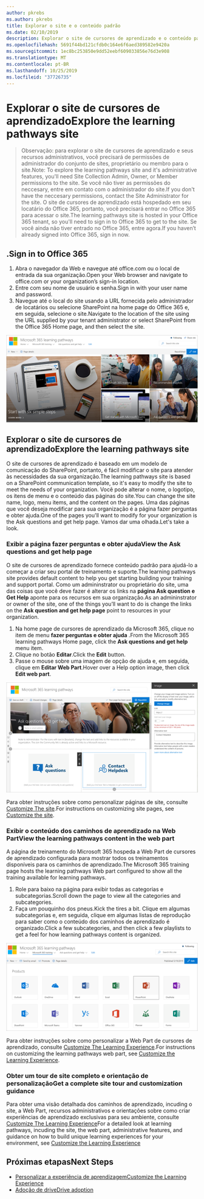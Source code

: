 ```yaml
---
author: pkrebs
ms.author: pkrebs
title: Explorar o site e o conteúdo padrão
ms.date: 02/10/2019
description: Explorar o site de cursores de aprendizado e o conteúdo padrão
ms.openlocfilehash: 5691f44bd121cfdb0c164e6f6aed389582e9420a
ms.sourcegitcommit: 1ec8bc253850e9dd52eebf609033856e76d3e908
ms.translationtype: MT
ms.contentlocale: pt-BR
ms.lasthandoff: 10/25/2019
ms.locfileid: "37726735"
---
```

# <a name="explore-the-learning-pathways-site"></a><span data-ttu-id="cbd7c-103">Explorar o site de cursores de aprendizado</span><span class="sxs-lookup"><span data-stu-id="cbd7c-103">Explore the learning pathways site</span></span>

> <span data-ttu-id="cbd7c-104">Observação: para explorar o site de cursores de aprendizado e seus recursos administrativos, você precisará de permissões de administrador do conjunto de sites, proprietário ou membro para o site.</span><span class="sxs-lookup"><span data-stu-id="cbd7c-104">Note: To explore the learning pathways site and it's administrative features, you'll need Site Collection Admin, Owner, or Member permissions to the site.</span></span> <span data-ttu-id="cbd7c-105">Se você não tiver as permissões do neccesary, entre em contato com o administrador do site.</span><span class="sxs-lookup"><span data-stu-id="cbd7c-105">If you don't have the neccesary permissions, contact the Site Administrator for the site.</span></span> <span data-ttu-id="cbd7c-106">O site de cursores de aprendizado está hospedado em seu locatário do Office 365, portanto, você precisará entrar no Office 365 para acessar o site.</span><span class="sxs-lookup"><span data-stu-id="cbd7c-106">The learning pathways site is hosted in your Office 365 tenant, so you'll need to sign in to Office 365 to get to the site.</span></span> <span data-ttu-id="cbd7c-107">Se você ainda não tiver entrado no Office 365, entre agora.</span><span class="sxs-lookup"><span data-stu-id="cbd7c-107">If you haven’t already signed into Office 365, sign in now.</span></span> 

## <a name="sign-in-to-office-365"></a><span data-ttu-id="cbd7c-108">.</span><span class="sxs-lookup"><span data-stu-id="cbd7c-108">Sign in to Office 365</span></span> 

1.  <span data-ttu-id="cbd7c-109">Abra o navegador da Web e navegue até office.com ou o local de entrada da sua organização.</span><span class="sxs-lookup"><span data-stu-id="cbd7c-109">Open your Web browser and navigate to office.com or your organization’s sign-in location.</span></span> 
2.  <span data-ttu-id="cbd7c-110">Entre com seu nome de usuário e senha.</span><span class="sxs-lookup"><span data-stu-id="cbd7c-110">Sign in with your user name and password.</span></span>
3.  <span data-ttu-id="cbd7c-111">Navegue até o local do site usando a URL fornecida pelo administrador de locatários ou selecione SharePoint na home page do Office 365 e, em seguida, selecione o site.</span><span class="sxs-lookup"><span data-stu-id="cbd7c-111">Navigate to the location of the site using the URL supplied by your tenant administrator or select SharePoint from the Office 365 Home page, and then select the site.</span></span> 

![CG-Introducing. png](media/cg-introducing.png)

## <a name="explore-the-learning-pathways-site"></a><span data-ttu-id="cbd7c-113">Explorar o site de cursores de aprendizado</span><span class="sxs-lookup"><span data-stu-id="cbd7c-113">Explore the learning pathways site</span></span>

<span data-ttu-id="cbd7c-114">O site de cursores de aprendizado é baseado em um modelo de comunicação do SharePoint, portanto, é fácil modificar o site para atender às necessidades da sua organização.</span><span class="sxs-lookup"><span data-stu-id="cbd7c-114">The learning pathways site is based on a SharePoint communication template, so it's easy to modify the site to meet the needs of your organization.</span></span> <span data-ttu-id="cbd7c-115">Você pode alterar o nome, o logotipo, os itens de menu e o conteúdo das páginas do site.</span><span class="sxs-lookup"><span data-stu-id="cbd7c-115">You can change the site name, logo, menu items, and the content on the pages.</span></span> <span data-ttu-id="cbd7c-116">Uma das páginas que você deseja modificar para sua organização é a página fazer perguntas e obter ajuda.</span><span class="sxs-lookup"><span data-stu-id="cbd7c-116">One of the pages you'll want to modify for your organization is the Ask questions and get help page.</span></span> <span data-ttu-id="cbd7c-117">Vamos dar uma olhada.</span><span class="sxs-lookup"><span data-stu-id="cbd7c-117">Let's take a look.</span></span>

### <a name="view-the-ask-questions-and-get-help-page"></a><span data-ttu-id="cbd7c-118">Exibir a página fazer perguntas e obter ajuda</span><span class="sxs-lookup"><span data-stu-id="cbd7c-118">View the Ask questions and get help page</span></span>

<span data-ttu-id="cbd7c-119">O site de cursores de aprendizado fornece conteúdo padrão para ajudá-lo a começar a criar seu portal de treinamento e suporte.</span><span class="sxs-lookup"><span data-stu-id="cbd7c-119">The learning pathways site provides default content to help you get starting building your training and support portal.</span></span> <span data-ttu-id="cbd7c-120">Como um admininstrator ou proprietário do site, uma das coisas que você deve fazer é alterar os links na **página Ask question e Get Help** aponte para os recursos em sua organização.</span><span class="sxs-lookup"><span data-stu-id="cbd7c-120">As an admininstrator or owner of the site, one of the things you’ll want to do is change the links on the **Ask question and get help page** point to resources in your organization.</span></span> 

1.  <span data-ttu-id="cbd7c-121">Na home page de cursores de aprendizado da Microsoft 365, clique no item de menu **fazer perguntas e obter ajuda** .</span><span class="sxs-lookup"><span data-stu-id="cbd7c-121">From the Microsoft 365 learning pathways Home page, click the **Ask questions and get help** menu item.</span></span>
2.  <span data-ttu-id="cbd7c-122">Clique no botão **Editar**.</span><span class="sxs-lookup"><span data-stu-id="cbd7c-122">Click the **Edit** button.</span></span>
3.  <span data-ttu-id="cbd7c-123">Passe o mouse sobre uma imagem de opção de ajuda e, em seguida, clique em **Editar Web Part**.</span><span class="sxs-lookup"><span data-stu-id="cbd7c-123">Hover over a Help option image, then click **Edit web part**.</span></span>

![CG-edithelp. png](media/cg-edithelp.png)

<span data-ttu-id="cbd7c-125">Para obter instruções sobre como personalizar páginas de site, consulte [Customize The site](custom_edithelp.md).</span><span class="sxs-lookup"><span data-stu-id="cbd7c-125">For instructions on customizing site pages, see [Customize the site](custom_edithelp.md).</span></span>

### <a name="view-the-learning-pathways-content-in-the-web-part"></a><span data-ttu-id="cbd7c-126">Exibir o conteúdo dos caminhos de aprendizado na Web Part</span><span class="sxs-lookup"><span data-stu-id="cbd7c-126">View the learning pathways content in the web part</span></span>
<span data-ttu-id="cbd7c-127">A página de treinamento do Microsoft 365 hospeda a Web Part de cursores de aprendizado configurada para mostrar todos os treinamentos disponíveis para os caminhos de aprendizado.</span><span class="sxs-lookup"><span data-stu-id="cbd7c-127">The Microsoft 365 training page hosts the learning pathways Web part configured to show all the training available for learning pathways.</span></span> 

1. <span data-ttu-id="cbd7c-128">Role para baixo na página para exibir todas as categorias e subcategorias.</span><span class="sxs-lookup"><span data-stu-id="cbd7c-128">Scroll down the page to view all the categories and subcategories.</span></span>
2. <span data-ttu-id="cbd7c-129">Faça um pouquinho dos pneus.</span><span class="sxs-lookup"><span data-stu-id="cbd7c-129">Kick the tires a bit.</span></span> <span data-ttu-id="cbd7c-130">Clique em algumas subcategorias e, em seguida, clique em algumas listas de reprodução para saber como o conteúdo dos caminhos de aprendizado é organizado.</span><span class="sxs-lookup"><span data-stu-id="cbd7c-130">Click a few subcategories, and then click a few playlists to get a feel for how learning pathways content is organized.</span></span> 

![CG-gotoall. png](media/cg-gotoall.png)

<span data-ttu-id="cbd7c-132">Para obter instruções sobre como personalizar a Web Part de cursores de aprendizado, consulte [Customize The Learning Experience](custom_overview.md).</span><span class="sxs-lookup"><span data-stu-id="cbd7c-132">For instructions on customizing the learning pathways web part, see [Customize the Learning Experience](custom_overview.md).</span></span>

### <a name="get-a-complete-site-tour-and-customization-guidance"></a><span data-ttu-id="cbd7c-133">Obter um tour de site completo e orientação de personalização</span><span class="sxs-lookup"><span data-stu-id="cbd7c-133">Get a complete site tour and customization guidance</span></span>
<span data-ttu-id="cbd7c-134">Para obter uma visão detalhada dos caminhos de aprendizado, incuding o site, a Web Part, recursos administrativos e orientações sobre como criar experiências de aprendizado exclusivas para seu ambiente, consulte [Customize The Learning Experience](custom_overview.md)</span><span class="sxs-lookup"><span data-stu-id="cbd7c-134">For a detailed look at learning pathways, incuding the site, the web part, administrative features, and guidance on how to build unique learning experiences for your environment, see [Customize the Learning Experience](custom_overview.md)</span></span>

## <a name="next-steps"></a><span data-ttu-id="cbd7c-135">Próximas etapas</span><span class="sxs-lookup"><span data-stu-id="cbd7c-135">Next Steps</span></span>
- [<span data-ttu-id="cbd7c-136">Personalizar a experiência de aprendizagem</span><span class="sxs-lookup"><span data-stu-id="cbd7c-136">Customize the Learning Experience</span></span>](custom_overview.md)
- [<span data-ttu-id="cbd7c-137">Adoção de drive</span><span class="sxs-lookup"><span data-stu-id="cbd7c-137">Drive adoption</span></span>](driveadoption.md) 
